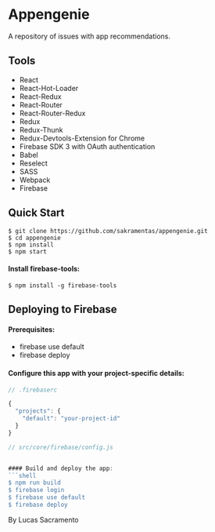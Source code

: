 
# Appengenie
A repository of issues with app recommendations.


## Tools

- React
- React-Hot-Loader
- React-Redux
- React-Router
- React-Router-Redux
- Redux
- Redux-Thunk
- Redux-Devtools-Extension for Chrome
- Firebase SDK 3 with OAuth authentication
- Babel
- Reselect
- SASS
- Webpack
- Firebase


Quick Start
-----------

```shell
$ git clone https://github.com/sakramentas/appengenie.git
$ cd appengenie
$ npm install
$ npm start
```

#### Install firebase-tools:
```shell
$ npm install -g firebase-tools
```

## Deploying to Firebase
#### Prerequisites:
- firebase use default
- firebase deploy

#### Configure this app with your project-specific details:
```javascript
// .firebaserc

{
  "projects": {
    "default": "your-project-id"
  }
}
```
```javascript
// src/core/firebase/config.js


#### Build and deploy the app:
```shell
$ npm run build
$ firebase login
$ firebase use default
$ firebase deploy
```

By Lucas Sacramento
